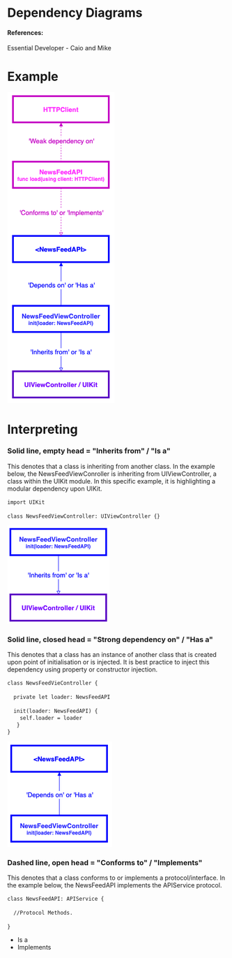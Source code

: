 # Dependency Diagrams
#### References:
Essential Developer - Caio and Mike

# Example
![Dependency Diagram](/DependencyDiagram.png)

# Interpreting
### Solid line, empty head = "Inherits from" / "Is a"
This denotes that a class is inheriting from another class. In the example below, the NewsFeedViewConroller is inheriting from UIViewController, a class within the UIKit module. In this specific example, it is highlighting a modular dependency upon UIKit.

```
import UIKit

class NewsFeedViewController: UIViewController {}
```

![Inherits From](/InheritsFrom.png)


### Solid line, closed head = "Strong dependency on" / "Has a"
This denotes that a class has an instance of another class that is created upon point of initialisation or is injected. It is best practice to inject this dependency using property or constructor injection.

```
class NewsFeedVieController {

  private let loader: NewsFeedAPI
  
  init(loader: NewsFeedAPI) {
    self.loader = loader 
   }
}
```

![Depends On](/DependsOn.png)

### Dashed line, open head = "Conforms to" / "Implements"
This denotes that a class conforms to or implements a protocol/interface. In the example below, the NewsFeedAPI implements the APIService protocol.
```
class NewsFeedAPI: APIService {

  //Protocol Methods.

}
```

- Is a
- Implements

